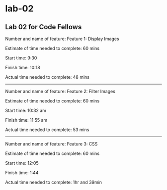 # lab-02
Lab 02 for Code Fellows
--- 
Number and name of feature: Feature 1: Display Images

Estimate of time needed to complete: 60 mins

Start time: 9:30

Finish time: 10:18

Actual time needed to complete: 48 mins

---
Number and name of feature: Feature 2: Filter Images

Estimate of time needed to complete: 60 mins

Start time: 10:32 am

Finish time: 11:55 am

Actual time needed to complete: 53 mins

---

Number and name of feature: Feature 3: CSS

Estimate of time needed to complete: 60 mins

Start time: 12:05

Finish time: 1:44

Actual time needed to complete: 1hr and 39min